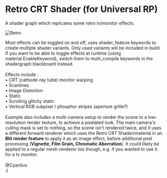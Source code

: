 # Retro CRT Shader (for Universal RP)
A shader graph which replicates some retro tv/monitor effects.<br />

![Retro](retro.gif)

Most effects can be toggled on and off, uses shader_feature keywords to create multiple shader variants. Only used variants will be included in build. If you want to be able to toggle effects at runtime (using material.EnableKeyword), switch them to multi_compile keywords in the shadergraph blackboard instead.<br />
<br />
Effects include : <br />
• CRT (cathode-ray tube) monitor warping<br />
• Scanlines<br />
• Image Distortion<br />
• Static<br />
• Scrolling glitchy static<br />
• Vertical RGB subpixel / phosphor stripes (aperture grille?)<br />
<br />
Example also includes a multi-camera setup to render the scene to a low-resolution render texture, to achieve a pixelated look. The main camera's culling mask is set to nothing, so the scene isn't rendered twice, and it uses a different forward renderer which uses the Retro CRT Shader/material in an **Blit render feature** to apply it as an image effect, before additional post processing (**Vignette, Film Grain, Chromatic Aberration**). It could likely be applied to a regular mesh renderer too though, e.g. if you wanted to use it for a tv monitor.<br />
<br />
@Cyanilux<br />
:)
